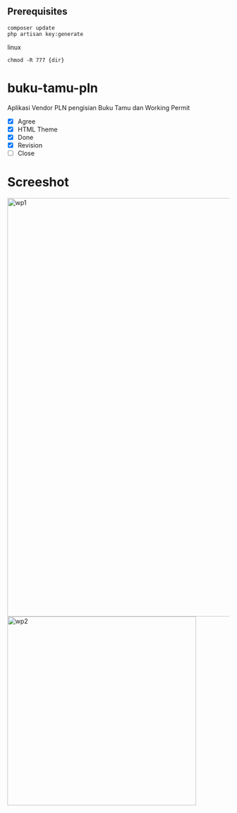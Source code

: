 ## Prerequisites
```
composer update
php artisan key:generate
```
linux
```
chmod -R 777 {dir}
```


# buku-tamu-pln

Aplikasi Vendor PLN pengisian Buku Tamu dan Working Permit

- [x] Agree
- [x] HTML Theme
- [x] Done
- [x] Revision
- [ ] Close

# Screeshot
<img width="948" alt="wp1" src="https://user-images.githubusercontent.com/6455760/46327807-d558e180-c62d-11e8-9582-20240345067c.PNG">
<img width="428" alt="wp2" src="https://user-images.githubusercontent.com/6455760/46327812-db4ec280-c62d-11e8-922b-b86a9e3eff07.PNG">
